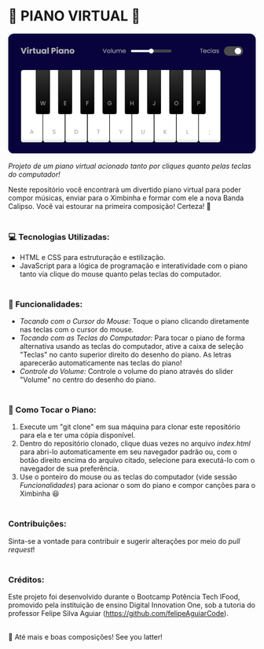 # 🎹 PIANO VIRTUAL 🎹
<p align="center">
<img src="./src/images/logo.png" alt="Piano Virtual Logo">
</p>

<p text-align="justify">

_Projeto de um piano virtual acionado tanto por cliques quanto pelas teclas do computador!_

Neste repositório você encontrará um divertido piano virtual para poder compor músicas, enviar para o Ximbinha e formar com ele a nova Banda Calipso. Você vai estourar na primeira composição! Certeza! 🤣

### <br>💻 Tecnologias Utilizadas:
- HTML e CSS para estruturação e estilização.
- JavaScript para a lógica de programação e interatividade com o piano tanto via clique do mouse quanto pelas teclas do computador.

### <br>🏢 Funcionalidades:
- _Tocando com o Cursor do Mouse:_ Toque o piano clicando diretamente nas teclas com o cursor do mouse.
- _Tocando com as Teclas do Computador:_ Para tocar o piano de forma alternativa usando as teclas do computador, ative a caixa de seleção "Teclas" no canto superior direito do desenho do piano. As letras aparecerão automaticamente nas teclas do piano!
- _Controle do Volume:_ Controle o volume do piano através do slider "Volume" no centro do desenho do piano.

###  <br>🎹 Como Tocar o Piano:
1. Execute um "git clone" em sua máquina para clonar este repositório para ela e ter uma cópia disponível.
2. Dentro do repositório clonado, clique duas vezes no arquivo _index.html_ para abri-lo automaticamente em seu navegador padrão ou, com o botão direito encima do arquivo citado, selecione para executá-lo com o navegador de sua preferência.
3. Use o ponteiro do mouse ou as teclas do computador (vide sessão _Funcionalidades_) para acionar o som do piano e compor canções para o Ximbinha 😆

### <br>Contribuições:
Sinta-se a vontade para contribuir e sugerir alterações por meio do _pull request_!

### <br>Créditos:
Este projeto foi desenvolvido durante o Bootcamp Potência Tech IFood, promovido pela instituição de ensino Digital Innovation One, sob a tutoria do professor Felipe Silva Aguiar (https://github.com/felipeAguiarCode).


<br>👋 Até mais e boas composições! See you latter!
</p>
